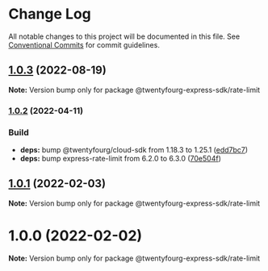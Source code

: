 # Change Log

All notable changes to this project will be documented in this file.
See [Conventional Commits](https://conventionalcommits.org) for commit guidelines.

## [1.0.3](https://github.com/twentyfourg/express-sdk/compare/@twentyfourg-express-sdk/rate-limit@1.0.2...@twentyfourg-express-sdk/rate-limit@1.0.3) (2022-08-19)

**Note:** Version bump only for package @twentyfourg-express-sdk/rate-limit





### [1.0.2](https://github.com/twentyfourg/express-sdk/compare/@twentyfourg-express-sdk/rate-limit@1.0.1...@twentyfourg-express-sdk/rate-limit@1.0.2) (2022-04-11)


### Build

* **deps:** bump @twentyfourg/cloud-sdk from 1.18.3 to 1.25.1 ([edd7bc7](https://github.com/twentyfourg/express-sdk/commit/edd7bc7c0ef8ac958d04a6616b1137486ebb7cf3))
* **deps:** bump express-rate-limit from 6.2.0 to 6.3.0 ([70e504f](https://github.com/twentyfourg/express-sdk/commit/70e504f4dc60671090c4f665f011715e15e7d316))



## [1.0.1](https://github.com/twentyfourg/express-sdk/compare/@twentyfourg-express-sdk/rate-limit@1.0.0...@twentyfourg-express-sdk/rate-limit@1.0.1) (2022-02-03)

**Note:** Version bump only for package @twentyfourg-express-sdk/rate-limit





# 1.0.0 (2022-02-02)

**Note:** Version bump only for package @twentyfourg-express-sdk/rate-limit
